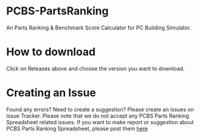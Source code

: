 # PCBS-PartsRanking
An Parts Ranking & Benchmark Score Calculator for PC Building Simulator.

# How to download
Click on Releases above and choose the version you want to download.

# Creating an Issue
Found any errors? Need to create a suggestion? Please create an issues on Issue Tracker.
Please note that we do not accept any PCBS Parts Ranking Spreadsheet related issues. If you want to make report or suggestion about PCBS Parts Ranking Spreadsheet, please post them [here](https://steamcommunity.com/app/621060/discussions/0/1742230617612345158/)
